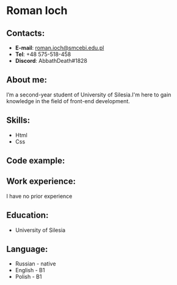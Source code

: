 # Roman Ioch
## Contacts:
  * __E-mail__: roman.ioch@smcebi.edu.pl 
  * __Tel__: +48 575-518-458
  * __Discord__: AbbathDeath#1828
  
## About me:
  I’m a second-year student of University of Silesia.I'm here to gain knowledge in the field of front-end development.

## Skills:
  * Html
  * Css

## Code example:
  
## Work experience:
  I have no prior experience

## Education:
  * University of Silesia

## Language:
  * Russian - native
  * English - B1
  * Polish - B1
